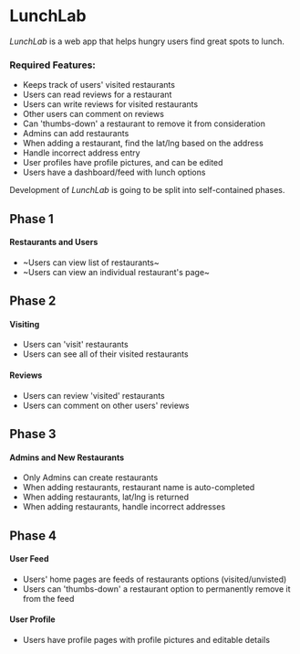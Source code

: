 # LunchLab

*LunchLab* is a web app that helps hungry users find great spots to lunch.

### Required Features:
  - Keeps track of users' visited restaurants
  - Users can read reviews for a restaurant
  - Users can write reviews for visited restaurants
  - Other users can comment on reviews
  - Can 'thumbs-down' a restaurant to remove it from consideration
  - Admins can add restaurants
  - When adding a restaurant, find the lat/lng based on the address
  - Handle incorrect address entry
  - User profiles have profile pictures, and can be edited
  - Users have a dashboard/feed with lunch options

Development of *LunchLab* is going to be split into self-contained phases.

## Phase 1
#### Restaurants and Users
  - ~Users can view list of restaurants~
  - ~Users can view an individual restaurant's page~

## Phase 2
#### Visiting
  - Users can 'visit' restaurants
  - Users can see all of their visited restaurants

#### Reviews
  - Users can review 'visited' restaurants
  - Users can comment on other users' reviews


## Phase 3
#### Admins and New Restaurants
  - Only Admins can create restaurants
  - When adding restaurants, restaurant name is auto-completed
  - When adding restaurants, lat/lng is returned
  - When adding restaurants, handle incorrect addresses


## Phase 4
#### User Feed
  - Users' home pages are feeds of restaurants options (visited/unvisted)
  - Users can 'thumbs-down' a restaurant option to permanently remove it from the feed
#### User Profile
  - Users have profile pages with profile pictures and editable details
